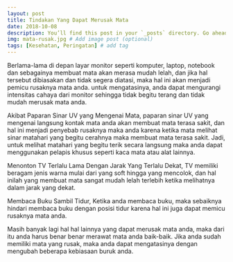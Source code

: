 ```yaml
---
layout: post
title: Tindakan Yang Dapat Merusak Mata
date: 2018-10-08
description: You’ll find this post in your `_posts` directory. Go ahead and edit it and re-build the site to see your changes. # Add post description (optional)
img: mata-rusak.jpg # Add image post (optional)
tags: [Kesehatan, Peringatan] # add tag
---
```


Berlama-lama di depan layar monitor seperti komputer, laptop, notebook dan sebagainya membuat mata akan merasa mudah lelah, dan jika hal tersebut dibiasakan dan tidak segera diatasi, maka hal ini akan menjadi pemicu rusaknya mata anda. untuk mengatasinya, anda dapat mengurangi intensitas cahaya dari monitor sehingga tidak begitu terang dan tidak mudah merusak mata anda.

Akibat Paparan Sinar UV yang Mengenai Mata, paparan sinar UV yang mengenai langsung kontak mata anda akan membuat mata terasa sakit, dan hal ini menjadi penyebab rusaknya maka anda karena ketika mata melihat sinar matahari yang begitu cerahnya maka membuat mata terasa sakit. Jadi, untuk melihat matahari yang begitu terik secara langsung maka anda dapat menggunakan pelapis khusus seperti kaca mata atau alat lainnya.

Menonton TV Terlalu Lama Dengan Jarak Yang Terlalu Dekat, TV memiliki beragam jenis warna mulai dari yang soft hingga yang mencolok, dan hal inilah yang membuat mata sangat mudah lelah terlebih ketika melihatnya dalam jarak yang dekat.

Membaca Buku Sambil Tidur, Ketika anda membaca buku, maka sebaiknya hindari membaca buku dengan posisi tidur karena hal ini juga dapat memicu rusaknya mata anda.

Masih banyak lagi hal hal lainnya yang dapat merusak mata anda, maka dari itu anda harus benar benar merawat mata anda baik-baik. Jika anda sudah memiliki mata yang rusak, maka anda dapat mengatasinya dengan mengubah beberapa kebiasaan buruk anda.
